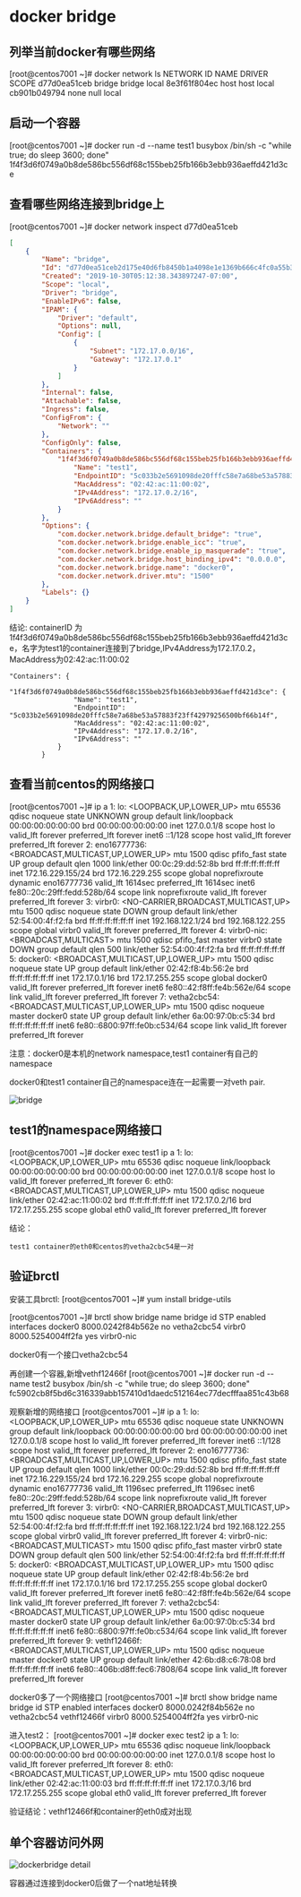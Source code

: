 # docker bridge

## 列举当前docker有哪些网络

[root@centos7001 ~]# docker network ls
NETWORK ID          NAME                DRIVER              SCOPE
d77d0ea51ceb        bridge              bridge              local
8e3f61f804ec        host                host                local
cb901b049794        none                null                local



## 启动一个容器

[root@centos7001 ~]# docker run -d --name test1 busybox /bin/sh -c "while true; do sleep 3600; done"
1f4f3d6f0749a0b8de586bc556df68c155beb25fb166b3ebb936aeffd421d3ce



## 查看哪些网络连接到bridge上

[root@centos7001 ~]# docker network inspect d77d0ea51ceb

```json
[
    {
        "Name": "bridge",
        "Id": "d77d0ea51ceb2d175e40d6fb8450b1a4098e1e1369b666c4fc0a55b35d7d7c73",
        "Created": "2019-10-30T05:12:38.343897247-07:00",
        "Scope": "local",
        "Driver": "bridge",
        "EnableIPv6": false,
        "IPAM": {
            "Driver": "default",
            "Options": null,
            "Config": [
                {
                    "Subnet": "172.17.0.0/16",
                    "Gateway": "172.17.0.1"
                }
            ]
        },
        "Internal": false,
        "Attachable": false,
        "Ingress": false,
        "ConfigFrom": {
            "Network": ""
        },
        "ConfigOnly": false,
        "Containers": {
            "1f4f3d6f0749a0b8de586bc556df68c155beb25fb166b3ebb936aeffd421d3ce": {
                "Name": "test1",
                "EndpointID": "5c033b2e5691098de20fffc58e7a68be53a57883f23ff42979256500bf66b14f",
                "MacAddress": "02:42:ac:11:00:02",
                "IPv4Address": "172.17.0.2/16",
                "IPv6Address": ""
            }
        },
        "Options": {
            "com.docker.network.bridge.default_bridge": "true",
            "com.docker.network.bridge.enable_icc": "true",
            "com.docker.network.bridge.enable_ip_masquerade": "true",
            "com.docker.network.bridge.host_binding_ipv4": "0.0.0.0",
            "com.docker.network.bridge.name": "docker0",
            "com.docker.network.driver.mtu": "1500"
        },
        "Labels": {}
    }
]
```

结论: containerID 为1f4f3d6f0749a0b8de586bc556df68c155beb25fb166b3ebb936aeffd421d3ce，名字为test1的container连接到了bridge,IPv4Address为172.17.0.2，MacAddress为02:42:ac:11:00:02

```text
"Containers": {
            "1f4f3d6f0749a0b8de586bc556df68c155beb25fb166b3ebb936aeffd421d3ce": {
                "Name": "test1",
                "EndpointID": "5c033b2e5691098de20fffc58e7a68be53a57883f23ff42979256500bf66b14f",
                "MacAddress": "02:42:ac:11:00:02",
                "IPv4Address": "172.17.0.2/16",
                "IPv6Address": ""
            }
        }
```



## 查看当前centos的网络接口

[root@centos7001 ~]# ip a
1: lo: <LOOPBACK,UP,LOWER_UP> mtu 65536 qdisc noqueue state UNKNOWN group default 
    link/loopback 00:00:00:00:00:00 brd 00:00:00:00:00:00
    inet 127.0.0.1/8 scope host lo
       valid_lft forever preferred_lft forever
    inet6 ::1/128 scope host 
       valid_lft forever preferred_lft forever
2: eno16777736: <BROADCAST,MULTICAST,UP,LOWER_UP> mtu 1500 qdisc pfifo_fast state UP group default qlen 1000
    link/ether 00:0c:29:dd:52:8b brd ff:ff:ff:ff:ff:ff
    inet 172.16.229.155/24 brd 172.16.229.255 scope global noprefixroute dynamic eno16777736
       valid_lft 1614sec preferred_lft 1614sec
    inet6 fe80::20c:29ff:fedd:528b/64 scope link noprefixroute 
       valid_lft forever preferred_lft forever
3: virbr0: <NO-CARRIER,BROADCAST,MULTICAST,UP> mtu 1500 qdisc noqueue state DOWN group default 
    link/ether 52:54:00:4f:f2:fa brd ff:ff:ff:ff:ff:ff
    inet 192.168.122.1/24 brd 192.168.122.255 scope global virbr0
       valid_lft forever preferred_lft forever
4: virbr0-nic: <BROADCAST,MULTICAST> mtu 1500 qdisc pfifo_fast master virbr0 state DOWN group default qlen 500
    link/ether 52:54:00:4f:f2:fa brd ff:ff:ff:ff:ff:ff
5: docker0: <BROADCAST,MULTICAST,UP,LOWER_UP> mtu 1500 qdisc noqueue state UP group default 
    link/ether 02:42:f8:4b:56:2e brd ff:ff:ff:ff:ff:ff
    inet 172.17.0.1/16 brd 172.17.255.255 scope global docker0
       valid_lft forever preferred_lft forever
    inet6 fe80::42:f8ff:fe4b:562e/64 scope link 
       valid_lft forever preferred_lft forever
7: vetha2cbc54: <BROADCAST,MULTICAST,UP,LOWER_UP> mtu 1500 qdisc noqueue master docker0 state UP group default 
    link/ether 6a:00:97:0b:c5:34 brd ff:ff:ff:ff:ff:ff
    inet6 fe80::6800:97ff:fe0b:c534/64 scope link 
       valid_lft forever preferred_lft forever

注意：docker0是本机的network namespace,test1 container有自己的namespace

docker0和test1 container自己的namespace连在一起需要一对veth pair.



![bridge](img/bridge.png)

## test1的namespace网络接口

[root@centos7001 ~]# docker exec test1 ip a
1: lo: <LOOPBACK,UP,LOWER_UP> mtu 65536 qdisc noqueue 
    link/loopback 00:00:00:00:00:00 brd 00:00:00:00:00:00
    inet 127.0.0.1/8 scope host lo
       valid_lft forever preferred_lft forever
6: eth0: <BROADCAST,MULTICAST,UP,LOWER_UP> mtu 1500 qdisc noqueue 
    link/ether 02:42:ac:11:00:02 brd ff:ff:ff:ff:ff:ff
    inet 172.17.0.2/16 brd 172.17.255.255 scope global eth0
       valid_lft forever preferred_lft forever



结论：

```text
test1 container的eth0和centos的vetha2cbc54是一对
```



## 验证brctl

安装工具brctl:
[root@centos7001 ~]# yum install bridge-utils



[root@centos7001 ~]# brctl show
bridge name     bridge id               STP enabled     interfaces
docker0         8000.0242f84b562e       no              vetha2cbc54
virbr0          8000.5254004ff2fa       yes             virbr0-nic

docker0有一个接口vetha2cbc54





再创建一个容器,新增vethf12466f
[root@centos7001 ~]# docker run -d --name test2 busybox /bin/sh -c "while true; do sleep 3600; done"
fc5902cb8f5bd6c316339abb157410d1daedc512164ec77decfffaa851c43b68

观察新增的网络接口
[root@centos7001 ~]# ip a
1: lo: <LOOPBACK,UP,LOWER_UP> mtu 65536 qdisc noqueue state UNKNOWN group default 
    link/loopback 00:00:00:00:00:00 brd 00:00:00:00:00:00
    inet 127.0.0.1/8 scope host lo
       valid_lft forever preferred_lft forever
    inet6 ::1/128 scope host 
       valid_lft forever preferred_lft forever
2: eno16777736: <BROADCAST,MULTICAST,UP,LOWER_UP> mtu 1500 qdisc pfifo_fast state UP group default qlen 1000
    link/ether 00:0c:29:dd:52:8b brd ff:ff:ff:ff:ff:ff
    inet 172.16.229.155/24 brd 172.16.229.255 scope global noprefixroute dynamic eno16777736
       valid_lft 1196sec preferred_lft 1196sec
    inet6 fe80::20c:29ff:fedd:528b/64 scope link noprefixroute 
       valid_lft forever preferred_lft forever
3: virbr0: <NO-CARRIER,BROADCAST,MULTICAST,UP> mtu 1500 qdisc noqueue state DOWN group default 
    link/ether 52:54:00:4f:f2:fa brd ff:ff:ff:ff:ff:ff
    inet 192.168.122.1/24 brd 192.168.122.255 scope global virbr0
       valid_lft forever preferred_lft forever
4: virbr0-nic: <BROADCAST,MULTICAST> mtu 1500 qdisc pfifo_fast master virbr0 state DOWN group default qlen 500
    link/ether 52:54:00:4f:f2:fa brd ff:ff:ff:ff:ff:ff
5: docker0: <BROADCAST,MULTICAST,UP,LOWER_UP> mtu 1500 qdisc noqueue state UP group default 
    link/ether 02:42:f8:4b:56:2e brd ff:ff:ff:ff:ff:ff
    inet 172.17.0.1/16 brd 172.17.255.255 scope global docker0
       valid_lft forever preferred_lft forever
    inet6 fe80::42:f8ff:fe4b:562e/64 scope link 
       valid_lft forever preferred_lft forever
7: vetha2cbc54: <BROADCAST,MULTICAST,UP,LOWER_UP> mtu 1500 qdisc noqueue master docker0 state UP group default 
    link/ether 6a:00:97:0b:c5:34 brd ff:ff:ff:ff:ff:ff
    inet6 fe80::6800:97ff:fe0b:c534/64 scope link 
       valid_lft forever preferred_lft forever
9: vethf12466f: <BROADCAST,MULTICAST,UP,LOWER_UP> mtu 1500 qdisc noqueue master docker0 state UP group default 
    link/ether 42:6b:d8:c6:78:08 brd ff:ff:ff:ff:ff:ff
    inet6 fe80::406b:d8ff:fec6:7808/64 scope link 
       valid_lft forever preferred_lft forever



docker0多了一个网络接口
[root@centos7001 ~]# brctl show
bridge name     bridge id               STP enabled     interfaces
docker0         8000.0242f84b562e       no              vetha2cbc54
                                                                                 vethf12466f
virbr0          8000.5254004ff2fa       yes                 virbr0-nic



进入test2：
[root@centos7001 ~]# docker exec test2 ip a
1: lo: <LOOPBACK,UP,LOWER_UP> mtu 65536 qdisc noqueue 
    link/loopback 00:00:00:00:00:00 brd 00:00:00:00:00:00
    inet 127.0.0.1/8 scope host lo
       valid_lft forever preferred_lft forever
8: eth0: <BROADCAST,MULTICAST,UP,LOWER_UP> mtu 1500 qdisc noqueue 
    link/ether 02:42:ac:11:00:03 brd ff:ff:ff:ff:ff:ff
    inet 172.17.0.3/16 brd 172.17.255.255 scope global eth0
       valid_lft forever preferred_lft forever

验证结论：vethf12466f和container的eth0成对出现





## 单个容器访问外网



![dockerbridge detail](img/dockerbridgedetail.png)

容器通过连接到docker0后做了一个nat地址转换